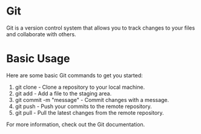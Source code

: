 # Git

Git is a version control system that allows you to track changes to your files and collaborate with others.

# Basic Usage
Here are some basic Git commands to get you started:

1. git clone <repository> - Clone a repository to your local machine.
2. git add <file> - Add a file to the staging area.
3. git commit -m "message" - Commit changes with a message.
4. git push - Push your commits to the remote repository.
5. git pull - Pull the latest changes from the remote repository.

For more information, check out the Git documentation.
